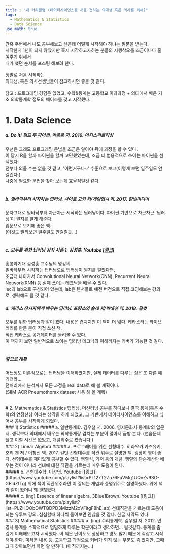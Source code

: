 ```yaml
---
title : "내 커리큘럼 (데이터사이언스를 처음 접하는 의대생 혹은 의사를 위해)"
tags:
  - Mathematics & Statistics
  - Data Science
use_math: true
---
```


간혹 주변에서 나도 공부해보고 싶은데 어떻게 시작해야 하냐는 질문을 받는다.  
시작한지 1년이 되지 않았지만 혹시 시작하고자하는 분들의 시행착오를 조금이나마 줄여주기 위해서  
내가 했던 순서를 포스팅 해보려 한다.  
<br>
정말로 처음 시작하는  
의대생, 혹은 의사선생님들이 참고하시면 좋을 것 같다.  
<br>
참고 : 프로그래밍 경험은 없었고, 수학&통계는 고등학교 이과과정 + 의대에서 배운 기초 의학통계학 정도의 베이스를 갖고 시작했다.


# 1. Data Science  
##### a. Do it! 점프 투 파이썬. 박응용 저. 2016. 이지스퍼블리싱  
우선은 그래도 프로그래밍 문법을 조금은 알아야 뒤에 과정을 할 수 있다.  
이 당시 R을 할까 파이썬을 할까 고민했었는데, 조금 더 범용적으로 쓰이는 파이썬을 선택했다.  
전부다 외울 수는 없을 것 같고, '이런거구나~' 수준으로 보고(이렇게 보면 일주일도 안걸린다.)  
나중에 필요한 문법을 찾아 보는게 효율적일것 같다.  
<br>
##### b. 밑바닥부터 시작하는 딥러닝. 사이토 고키 저/개앞맵시 역. 2017. 한빛미디어  
문자그대로 밑바닥부터 차근차근 시작하는 딥러닝이다. 파이썬 기반으로 차근차근 '딥러닝'이 뭔지를 알게 해준다.  
입문으로 보기에 좋은 책.  
(이것도 빨리보면 일주일도 안걸릴듯...)  
<br>
##### c. 모두를 위한 딥러닝 강좌 시즌 1. 김성훈. Youtube [[링크]](https://www.youtube.com/playlist?list=PLlMkM4tgfjnLSOjrEJN31gZATbcj_MpUm)
홍콩과기대 김성훈 교수님의 명강의.  
밑바닥부터 시작하는 딥러닝으로 딥러닝이 뭔지를 알았다면,  
조금더 나아가서 Convolutional Neural Network(CNN), Recurrent Neural Network(RNN) 등 실제 쓰이는 테크닉을 배울 수 있다.  
lec과 lab으로 구성되어 있는데, lab은 텐서플로 예전 버전으로 직접 코딩해보는 강의로, 생략해도 될 것 같다.
<br>
##### d. 케라스 창시자에게 배우는 딥러닝. 프랑소와 숄레 저/박해선 역. 2018. 길벗
모두를 위한 딥러닝과 같이 봤다. 내용은 겹치지만 이 책이 더 넓다. 
케라스라는 라이브러리를 만든 분이 직접 쓰신 책.  
직접 케라스로 공개데이터를 돌려볼 수 있다.  
이 책까지 보면 일반적으로 쓰이는 딥러닝 테크닉의 이해까지는 커버가 가능한 것 같다.  
<br>
##### 앞으로 계획  
어느정도 이론적으로는 딥러닝을 이해하였지만, 실제 데이터를 다루는 것은 또 다른 얘기더라....    
전처리에서 분석까지 모든 과정을 real data로 해 볼 계획이다.  
(SIIM-ACR Pneumothorax dataset 사용 해 볼 계획)

<br>
# 2. Mathematics & Statistics  
딥러닝, 머신러닝 공부를 하다보니 결국 통계(혹은 수학)의 연장선상 이라는 생각을 하게 되었고,  
그 기반에서 데이터사이언스를 이해하고 싶어서  
공부를 시작하게 되었다.
<br>
### 1) Statistics
##### a. 일반통계학. 김우철 저. 2006. 영지문화사  
통계학의 입문서. 생각보다 의대에서 배우는 의학통계랑 겹치는 부분이 많아서 금방 본다.  
(연습문제 풀고 이럴 시간은 없었고, 개념위주로 봤습니다.)  
<br>
### 2) Linear Algebra
##### a. 프로그래머를 위한 선형대수. 히라오카 카즈유키, 호리 겐 저 / 이창신 역. 2017. 길벗  
선형대수를 직관 위주로 설명한 책. 굉장히 평이 좋다.  
선형대수를 재미있게 공부할 수 있다.   
행렬식, 기저 등의 개념, 행렬의 단순계산만 배우는 것이 아니라  
선대에 대한 직관을 기르는데 매우 도움이 된다.  
<br>
##### b. 선형대수학. 이상엽. Youtube [[링크]](https://www.youtube.com/playlist?list=PL127T2Zu76FuVMq1UQnZv9SG-GFIdZfLg) 
위에 책이 직관위주라면 이 강의는 개념과 증명위주로 설명하였다.  
위에 책과 같이 봤더니 꽤 괜찮았다.  
<br>
##### c. (ing) Essence of linear algebra. 3Blue1Brown. Youtube [[링크]](https://www.youtube.com/playlist?list=PLZHQObOWTQDPD3MizzM2xVFitgF8hE_ab)  
선대직관을 기르는데 도움이 되는 유투브 강의.  
심심할때 하나씩 들어보면 괜찮을 것 같다.  
한글 자막도 있다.  
<br>
### 3) Mathematical Statistics  
##### a. (ing) 수리통계학. 김우철 저. 2012. 민영사  
통계를 수학적으로 엄밀하게 다루는 학문이라고 생각하면... 될것같다.  
통계를 좀 깊게 이해해보고자 시작했다.  
이 책은 난이도도 상당하고 양도 많기 때문에 각잡고 시작해야 한다.  
미적분 내용 등, 고등학교 과정으로 커버가 되지 않는 부분도 좀 있지만,  
그때그때 찾아보면서 하면 할 만하다. (아직까지는...)

